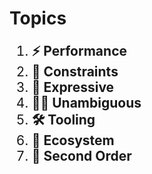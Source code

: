 # Topics

<div style="font-size: 1.5em;">

1. **⚡ Performance** <!--  High runtime performance, low resource usage. -->
2. **🚧 Constraints** <!--  Rules that give us freedom. -->
3. **💬 Expressive** <!-- Code represents the concept, and back. -->
4. **😵‍💫 Unambiguous** <!-- Don't wonder, know. -->
5. **🛠️ Tooling** <!--  Standard support for collaboration is provided. -->
6. **🚛 Ecosystem** <!--  Wide variety of areas, Stability. -->
7. **🦋 Second Order** <!-- Flow-on effects from the above. (productivity, lower cost, flow state, fun) -->

</div>
